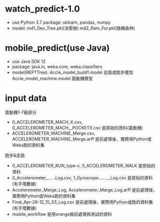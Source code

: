 # watch_predict-1.0

- use Python 3.7
 package:
 sklearn, pandas, numpy
- model:
 md1_Dec_Tree.pkl(決策樹)
 md2_Ram_For.pkl(隨機森林)

# mobile_predict(use Java)

- use Java SDK 12
- package:
 java.io, weka.core, weka.classifiers
- model(REPTTree):
 Accle_model_build1.model 走路或跑步模型
 Accle_model_machine.model 震動機模型
    
# input data

震動機1-7級部分
- 0_ACCELEROMETER_MACH_X.csv, 0_ACCELEROMETER_MACH__POCKETX.csv 是原始的資料(震動機)
- ACCELEROMETER_MACHINE_Merge.csv, ACCELEROMETER_MACHINE_Merge.arff 是前處理後，實際用Python或Weka跑的資料集

跑步&走路
- 0_ACCELEROMETER_RUN_type-x, 0_ACCELEROMETER_WALK 是原始的資料
- 0_Accelerometer_......_Log.csv, 1_Gyroscope_........_Log.csv 是原始的資料(有手環數據)
- Accelerometer_Merge_Log, Accelerometer_Merge_Log.arff 是前處理後，實際用Python或Weka跑的資料集
- Final_Apr-28-12_15_33_Log.csv 是前處理後，實際用Python或跑的資料集(有手環數據)
- mobile_workflow 是用orange做前處理與測試的資料







